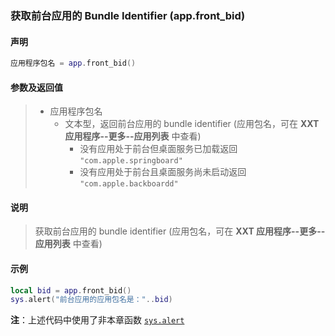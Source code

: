 ### 获取前台应用的 Bundle Identifier \(**app\.front\_bid**\)


#### 声明
```lua
应用程序包名 = app.front_bid()
```


#### 参数及返回值
> - 应用程序包名
>   - 文本型，返回前台应用的 bundle identifier \(应用包名，可在 **XXT 应用程序\-\-更多\-\-应用列表** 中查看\) 
>       - 没有应用处于前台但桌面服务已加载返回 `"com.apple.springboard"`
>       - 没有应用处于前台且桌面服务尚未启动返回 `"com.apple.backboardd"`


#### 说明
> 获取前台应用的 bundle identifier \(应用包名，可在 **XXT 应用程序\-\-更多\-\-应用列表** 中查看\)   



#### 示例  
```lua
local bid = app.front_bid()
sys.alert("前台应用的应用包名是："..bid)
```
**注**：上述代码中使用了非本章函数 [`sys.alert`](/Handbook/sys/sys.alert.md)

